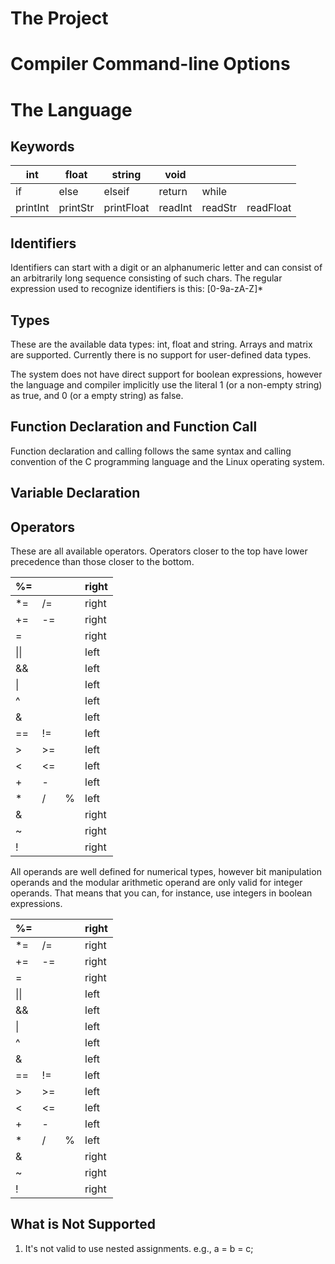 The Project
===============


Compiler Command-line Options
===============



The Language
===============


Keywords
------------

| int      	| float    	| string     	| void    	|         	|           	|
|----------	|----------	|------------	|---------	|---------	|-----------	|
| if       	| else     	| elseif     	| return  	| while   	|           	|
| printInt 	| printStr 	| printFloat 	| readInt 	| readStr 	| readFloat 	|


Identifiers
------------
Identifiers can start with a digit or an alphanumeric letter and can consist of
an arbitrarily long sequence consisting of such chars. The regular expression
used to recognize identifiers is this: [0-9a-zA-Z]*


Types
------------

These are the available data types: int, float and string. Arrays and matrix are
supported. Currently there is no support for user-defined data types.

The system does not have direct support for boolean expressions, however the
language and compiler implicitly use the literal 1 (or a non-empty string) as
true, and 0 (or a empty string) as false.

Function Declaration and Function Call
------------

Function declaration and calling follows the same syntax and calling convention
of the C programming language and the Linux operating system.


Variable Declaration
------------




Operators
------------

These are all available operators. Operators closer to the top have lower
precedence than those closer to the bottom.

| %= |    |   | right |
|----|----|---|-------|
| *= | /= |   | right |
| += | -= |   | right |
| =  |    |   | right |
| &#124;&#124; |    |   | left  |
| && |    |   | left  |
| &#124;  |    |   | left  |
| ^  |    |   | left  |
| &  |    |   | left  |
| == | != |   | left  |
| >  | >= |   | left  |
| <  | <= |   | left  |
| +  | -  |   | left  |
| *  | /  | % | left  |
| &  |    |   | right |
| ~  |    |   | right |
| !  |    |   | right |

All operands are well defined for numerical types, however bit manipulation
operands and the modular arithmetic operand are only valid for integer operands.
That means that you can, for instance, use integers in boolean expressions.

| %= |    |   | right |
|----|----|---|-------|
| *= | /= |   | right |
| += | -= |   | right |
| =  |    |   | right |
| &#124;&#124; |    |   | left  |
| && |    |   | left  |
| &#124;  |    |   | left  |
| ^  |    |   | left  |
| &  |    |   | left  |
| == | != |   | left  |
| >  | >= |   | left  |
| <  | <= |   | left  |
| +  | -  |   | left  |
| *  | /  | % | left  |
| &  |    |   | right |
| ~  |    |   | right |
| !  |    |   | right |



What is Not Supported
------------

1. It's not valid to use nested assignments. e.g., a = b = c;
